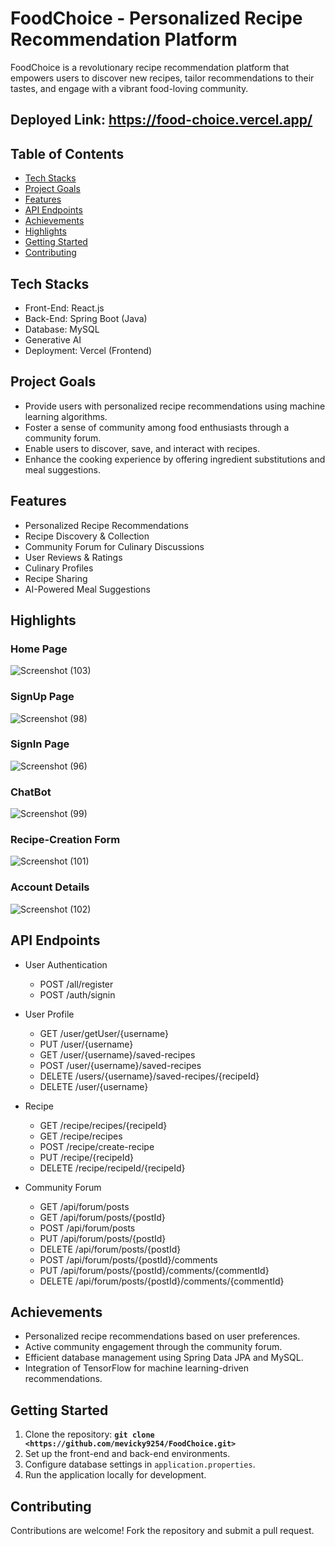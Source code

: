 # FoodChoice - Personalized Recipe Recommendation Platform

FoodChoice is a revolutionary recipe recommendation platform that empowers users to discover new recipes, tailor recommendations to their tastes, and engage with a vibrant food-loving community.
## Deployed Link:  <a href="https://food-choice.vercel.app/">https://food-choice.vercel.app/</a>


## Table of Contents
- [Tech Stacks](#tech-stacks)
- [Project Goals](#project-goals)
- [Features](#features)
- [API Endpoints](#api-endpoints)
- [Achievements](#achievements)
- [Highlights](#highlights)
- [Getting Started](#getting-started)
- [Contributing](#contributing)


## Tech Stacks
- Front-End: React.js
- Back-End: Spring Boot (Java)
- Database: MySQL
- Generative AI
- Deployment: Vercel (Frontend)

## Project Goals
- Provide users with personalized recipe recommendations using machine learning algorithms.
- Foster a sense of community among food enthusiasts through a community forum.
- Enable users to discover, save, and interact with recipes.
- Enhance the cooking experience by offering ingredient substitutions and meal suggestions.

## Features
- Personalized Recipe Recommendations
- Recipe Discovery & Collection
- Community Forum for Culinary Discussions
- User Reviews & Ratings
- Culinary Profiles
- Recipe Sharing
- AI-Powered Meal Suggestions



## Highlights

### Home Page
![Screenshot (103)](https://github.com/mevicky9254/FoodChoice/assets/112768362/bee88bb1-7a0c-44a4-b0b0-5d1ecc1a5ab8)

### SignUp Page
![Screenshot (98)](https://github.com/mevicky9254/FoodChoice/assets/112768362/b71c667c-417e-486d-9556-0a3a70fece7a)

### SignIn Page
![Screenshot (96)](https://github.com/mevicky9254/FoodChoice/assets/112768362/e4d22bbc-0421-4258-8c26-a767eb73a5b4)

### ChatBot
![Screenshot (99)](https://github.com/mevicky9254/FoodChoice/assets/112768362/a1546ccf-9147-4159-a400-a98663e51200)

### Recipe-Creation Form
![Screenshot (101)](https://github.com/mevicky9254/FoodChoice/assets/112768362/c72e1c33-d6b5-4c66-83e3-478669d20c54)

### Account Details
![Screenshot (102)](https://github.com/mevicky9254/FoodChoice/assets/112768362/f834a5aa-43f1-4ea4-95fa-0cb8805decd7)

## API Endpoints
- User Authentication
  - POST /all/register
  - POST /auth/signin

- User Profile
  - GET /user/getUser/{username}
  - PUT /user/{username}
  - GET /user/{username}/saved-recipes
  - POST /user/{username}/saved-recipes
  - DELETE /users/{username}/saved-recipes/{recipeId}
  - DELETE /user/{username}

- Recipe
  - GET /recipe/recipes/{recipeId}
  - GET /recipe/recipes
  - POST /recipe/create-recipe
  - PUT /recipe/{recipeId}
  - DELETE /recipe/recipeId/{recipeId}
  
- Community Forum
  - GET /api/forum/posts
  - GET /api/forum/posts/{postId}
  - POST /api/forum/posts
  - PUT /api/forum/posts/{postId}
  - DELETE /api/forum/posts/{postId}
  - POST /api/forum/posts/{postId}/comments
  - PUT /api/forum/posts/{postId}/comments/{commentId}
  - DELETE /api/forum/posts/{postId}/comments/{commentId}


## Achievements
- Personalized recipe recommendations based on user preferences.
- Active community engagement through the community forum.
- Efficient database management using Spring Data JPA and MySQL.
- Integration of TensorFlow for machine learning-driven recommendations.

## Getting Started
1. Clone the repository: **`git clone <https://github.com/mevicky9254/FoodChoice.git>`**
3. Set up the front-end and back-end environments.
4. Configure database settings in `application.properties`.
5. Run the application locally for development.

## Contributing
Contributions are welcome! Fork the repository and submit a pull request.


